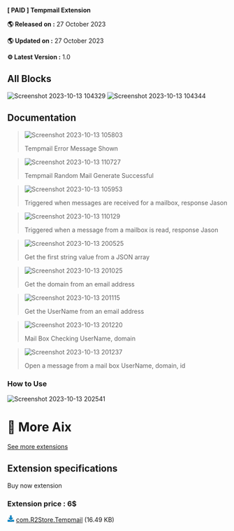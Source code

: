 **[ PAID ] Tempmail Extension** 

**🌎 Released on :** 27 October 2023

**🌎 Updated on :** 27 October 2023

**⚙️ Latest Version :** 1.0

## All Blocks

![Screenshot 2023-10-13 104329](https://github.com/R2Storeapp/Tempmail/assets/147613731/8d63586a-4322-4740-a59e-351942ea49b9)
![Screenshot 2023-10-13 104344](https://github.com/R2Storeapp/Tempmail/assets/147613731/ffe33be4-f98d-48f6-bd1f-db79a1d37b89)

## Documentation


> ![Screenshot 2023-10-13 105803](https://github.com/R2Storeapp/Tempmail/assets/147613731/a1027894-1c0d-4f26-b805-f1705b471f99)
> 
> Tempmail Error Message Shown

>![Screenshot 2023-10-13 110727](https://github.com/R2Storeapp/Tempmail/assets/147613731/14b417b3-ac2c-43fc-963b-cf3a438be17c)
> 
> Tempmail Random Mail Generate Successful


> ![Screenshot 2023-10-13 105953](https://github.com/R2Storeapp/Tempmail/assets/147613731/9c9909fb-394c-49d9-a0cb-9a54558a0dd9)
> 
> Triggered when messages are received for a mailbox,  response  Jason

> ![Screenshot 2023-10-13 110129](https://github.com/R2Storeapp/Tempmail/assets/147613731/67055745-be45-4102-a2f6-b66d93e2d1ac)
> 
> Triggered when a message from a mailbox is read,  response  Jason


> ![Screenshot 2023-10-13 200525](https://github.com/R2Storeapp/Tempmail/assets/147613731/9129227b-b348-40b1-b61b-9e937afa4624)
> 
> Get the first string value from a JSON array
> 

> ![Screenshot 2023-10-13 201025](https://github.com/R2Storeapp/Tempmail/assets/147613731/ad5bdd5b-f27c-4cec-981e-29fe1b17acca)
> 
> Get the domain from an email address
> 

> ![Screenshot 2023-10-13 201115](https://github.com/R2Storeapp/Tempmail/assets/147613731/041df6ef-460c-4d8c-a2d8-39b3c17b458a)
> 
> Get the UserName from an email address
> 

> ![Screenshot 2023-10-13 201220](https://github.com/R2Storeapp/Tempmail/assets/147613731/cba1a859-1190-469e-96cd-6e769a0825e3)
> 
> Mail Box Checking UserName, domain


> ![Screenshot 2023-10-13 201237](https://github.com/R2Storeapp/Tempmail/assets/147613731/0d7b9809-6546-4a29-96c4-05a840647011)
> 
> Open a message from a mail box UserName, domain, id

### How to Use

![Screenshot 2023-10-13 202541](https://github.com/R2Storeapp/Tempmail/assets/147613731/0b372458-2477-4cc2-9d72-7d085f05fe9f)





# 🧩 More Aix
 <a href="http://r2store.000.pe/">See more extensions</a>

## Extension specifications

Buy now extension
### Extension price : 6$
<img src="https://github.com/jewelshkjony/AdmobAds/raw/main/imagaes/download.png"/> <a href="http://r2store.000.pe/">com.R2Store.Tempmail</a> (16.49 KB)
